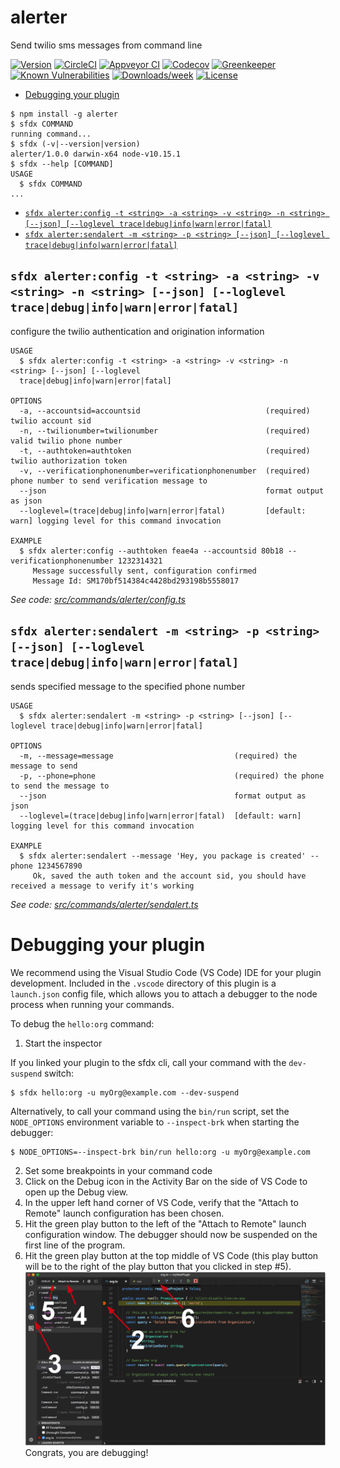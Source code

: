 alerter
=======

Send twilio sms messages from command line

[![Version](https://img.shields.io/npm/v/alerter.svg)](https://npmjs.org/package/alerter)
[![CircleCI](https://circleci.com/gh/dcarroll/alerter/tree/master.svg?style=shield)](https://circleci.com/gh/dcarroll/alerter/tree/master)
[![Appveyor CI](https://ci.appveyor.com/api/projects/status/github/dcarroll/alerter?branch=master&svg=true)](https://ci.appveyor.com/project/heroku/alerter/branch/master)
[![Codecov](https://codecov.io/gh/dcarroll/alerter/branch/master/graph/badge.svg)](https://codecov.io/gh/dcarroll/alerter)
[![Greenkeeper](https://badges.greenkeeper.io/dcarroll/alerter.svg)](https://greenkeeper.io/)
[![Known Vulnerabilities](https://snyk.io/test/github/dcarroll/alerter/badge.svg)](https://snyk.io/test/github/dcarroll/alerter)
[![Downloads/week](https://img.shields.io/npm/dw/alerter.svg)](https://npmjs.org/package/alerter)
[![License](https://img.shields.io/npm/l/alerter.svg)](https://github.com/dcarroll/alerter/blob/master/package.json)

<!-- toc -->
* [Debugging your plugin](#debugging-your-plugin)
<!-- tocstop -->
<!-- install -->
<!-- usage -->
```sh-session
$ npm install -g alerter
$ sfdx COMMAND
running command...
$ sfdx (-v|--version|version)
alerter/1.0.0 darwin-x64 node-v10.15.1
$ sfdx --help [COMMAND]
USAGE
  $ sfdx COMMAND
...
```
<!-- usagestop -->
<!-- commands -->
* [`sfdx alerter:config -t <string> -a <string> -v <string> -n <string> [--json] [--loglevel trace|debug|info|warn|error|fatal]`](#sfdx-alerterconfig--t-string--a-string--v-string--n-string---json---loglevel-tracedebuginfowarnerrorfatal)
* [`sfdx alerter:sendalert -m <string> -p <string> [--json] [--loglevel trace|debug|info|warn|error|fatal]`](#sfdx-alertersendalert--m-string--p-string---json---loglevel-tracedebuginfowarnerrorfatal)

## `sfdx alerter:config -t <string> -a <string> -v <string> -n <string> [--json] [--loglevel trace|debug|info|warn|error|fatal]`

configure the twilio authentication and origination information

```
USAGE
  $ sfdx alerter:config -t <string> -a <string> -v <string> -n <string> [--json] [--loglevel 
  trace|debug|info|warn|error|fatal]

OPTIONS
  -a, --accountsid=accountsid                            (required) twilio account sid
  -n, --twilionumber=twilionumber                        (required) valid twilio phone number
  -t, --authtoken=authtoken                              (required) twilio authorization token
  -v, --verificationphonenumber=verificationphonenumber  (required) phone number to send verification message to
  --json                                                 format output as json
  --loglevel=(trace|debug|info|warn|error|fatal)         [default: warn] logging level for this command invocation

EXAMPLE
  $ sfdx alerter:config --authtoken feae4a --accountsid 80b18 --verificationphonenumber 1232314321
     Message successfully sent, configuration confirmed 
     Message Id: SM170bf514384c4428bd293198b5558017
```

_See code: [src/commands/alerter/config.ts](https://github.com/dcarroll/alerter/blob/v1.0.0/src/commands/alerter/config.ts)_

## `sfdx alerter:sendalert -m <string> -p <string> [--json] [--loglevel trace|debug|info|warn|error|fatal]`

sends specified message to the specified phone number

```
USAGE
  $ sfdx alerter:sendalert -m <string> -p <string> [--json] [--loglevel trace|debug|info|warn|error|fatal]

OPTIONS
  -m, --message=message                           (required) the message to send
  -p, --phone=phone                               (required) the phone to send the message to
  --json                                          format output as json
  --loglevel=(trace|debug|info|warn|error|fatal)  [default: warn] logging level for this command invocation

EXAMPLE
  $ sfdx alerter:sendalert --message 'Hey, you package is created' --phone 1234567890
     Ok, saved the auth token and the account sid, you should have received a message to verify it's working
```

_See code: [src/commands/alerter/sendalert.ts](https://github.com/dcarroll/alerter/blob/v1.0.0/src/commands/alerter/sendalert.ts)_
<!-- commandsstop -->
<!-- debugging-your-plugin -->
# Debugging your plugin
We recommend using the Visual Studio Code (VS Code) IDE for your plugin development. Included in the `.vscode` directory of this plugin is a `launch.json` config file, which allows you to attach a debugger to the node process when running your commands.

To debug the `hello:org` command: 
1. Start the inspector
  
If you linked your plugin to the sfdx cli, call your command with the `dev-suspend` switch: 
```sh-session
$ sfdx hello:org -u myOrg@example.com --dev-suspend
```
  
Alternatively, to call your command using the `bin/run` script, set the `NODE_OPTIONS` environment variable to `--inspect-brk` when starting the debugger:
```sh-session
$ NODE_OPTIONS=--inspect-brk bin/run hello:org -u myOrg@example.com
```

2. Set some breakpoints in your command code
3. Click on the Debug icon in the Activity Bar on the side of VS Code to open up the Debug view.
4. In the upper left hand corner of VS Code, verify that the "Attach to Remote" launch configuration has been chosen.
5. Hit the green play button to the left of the "Attach to Remote" launch configuration window. The debugger should now be suspended on the first line of the program. 
6. Hit the green play button at the top middle of VS Code (this play button will be to the right of the play button that you clicked in step #5).
<br><img src=".images/vscodeScreenshot.png" width="480" height="278"><br>
Congrats, you are debugging!
